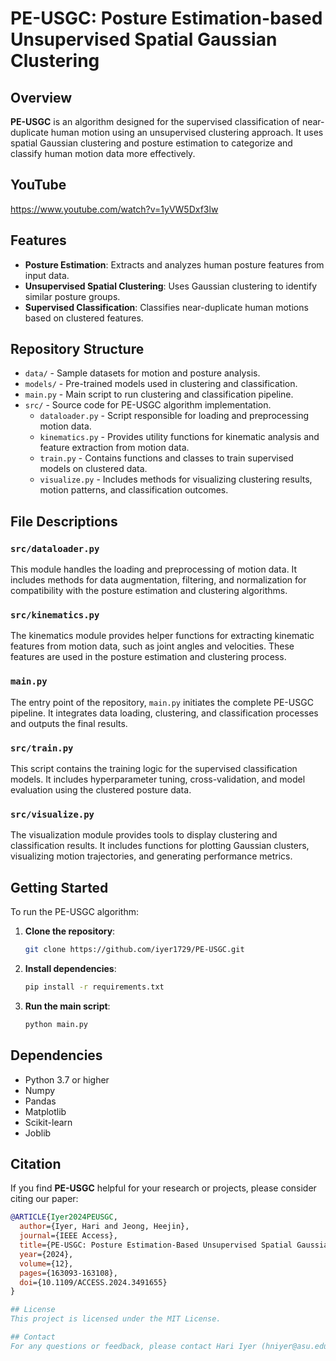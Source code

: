 # PE-USGC: Posture Estimation-based Unsupervised Spatial Gaussian Clustering

## Overview
**PE-USGC** is an algorithm designed for the supervised classification of near-duplicate human motion using an unsupervised clustering approach. It uses spatial Gaussian clustering and posture estimation to categorize and classify human motion data more effectively.

## YouTube
https://www.youtube.com/watch?v=1yVW5Dxf3lw

## Features
- **Posture Estimation**: Extracts and analyzes human posture features from input data.
- **Unsupervised Spatial Clustering**: Uses Gaussian clustering to identify similar posture groups.
- **Supervised Classification**: Classifies near-duplicate human motions based on clustered features.

## Repository Structure
- `data/` - Sample datasets for motion and posture analysis.
- `models/` - Pre-trained models used in clustering and classification.
- `main.py` - Main script to run clustering and classification pipeline.
- `src/` - Source code for PE-USGC algorithm implementation.
  - `dataloader.py` - Script responsible for loading and preprocessing motion data.
  - `kinematics.py` - Provides utility functions for kinematic analysis and feature extraction from motion data.
  - `train.py` - Contains functions and classes to train supervised models on clustered data.
  - `visualize.py` - Includes methods for visualizing clustering results, motion patterns, and classification outcomes.

## File Descriptions
### `src/dataloader.py`
This module handles the loading and preprocessing of motion data. It includes methods for data augmentation, filtering, and normalization for compatibility with the posture estimation and clustering algorithms.

### `src/kinematics.py`
The kinematics module provides helper functions for extracting kinematic features from motion data, such as joint angles and velocities. These features are used in the posture estimation and clustering process.

### `main.py`
The entry point of the repository, `main.py` initiates the complete PE-USGC pipeline. It integrates data loading, clustering, and classification processes and outputs the final results.

### `src/train.py`
This script contains the training logic for the supervised classification models. It includes hyperparameter tuning, cross-validation, and model evaluation using the clustered posture data.

### `src/visualize.py`
The visualization module provides tools to display clustering and classification results. It includes functions for plotting Gaussian clusters, visualizing motion trajectories, and generating performance metrics.

## Getting Started
To run the PE-USGC algorithm:

1. **Clone the repository**:
    ```bash
    git clone https://github.com/iyer1729/PE-USGC.git
    ```
2. **Install dependencies**:
    ```bash
    pip install -r requirements.txt
    ```
3. **Run the main script**:
    ```bash
    python main.py
    ```

## Dependencies
- Python 3.7 or higher
- Numpy
- Pandas
- Matplotlib
- Scikit-learn
- Joblib

## Citation
If you find **PE-USGC** helpful for your research or projects, please consider citing our paper:

```bibtex
@ARTICLE{Iyer2024PEUSGC,
  author={Iyer, Hari and Jeong, Heejin},
  journal={IEEE Access}, 
  title={PE-USGC: Posture Estimation-Based Unsupervised Spatial Gaussian Clustering for Supervised Classification of Near-Duplicate Human Motion}, 
  year={2024},
  volume={12},
  pages={163093-163108},
  doi={10.1109/ACCESS.2024.3491655}
}

## License
This project is licensed under the MIT License.

## Contact
For any questions or feedback, please contact Hari Iyer (hniyer@asu.edu).
